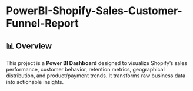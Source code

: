 # PowerBI-Shopify-Sales-Customer-Funnel-Report


## 📊 Overview
This project is a **Power BI Dashboard** designed to visualize Shopify’s sales performance, customer behavior, retention metrics, geographical distribution, and product/payment trends. It transforms raw business data into actionable insights.

